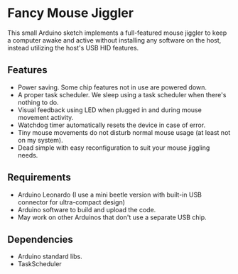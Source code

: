 Fancy Mouse Jiggler
==========
This small Arduino sketch implements a full-featured mouse jiggler to keep a computer awake and active without installing any software on the host, instead utilizing the host's USB HID features. 

Features
----------
-    Power saving. Some chip features not in use are powered down.
-    A proper task scheduler. We sleep using a task scheduler when there's nothing to do.
-    Visual feedback using LED when plugged in and during mouse movement activity. 
-    Watchdog timer automatically resets the device in case of error.
-    Tiny mouse movements do not disturb normal mouse usage (at least not on my system).
-    Dead simple with easy reconfiguration to suit your mouse jiggling needs.

Requirements
----------
-    Arduino Leonardo (I use a mini beetle version with built-in USB connector for ultra-compact design)
-    Arduino software to build and upload the code.
-    May work on other Arduinos that don't use a separate USB chip. 

Dependencies
----------
-    Arduino standard libs.
-    TaskScheduler

